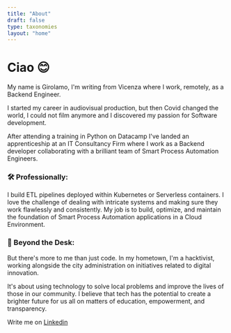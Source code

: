 ```yaml
---
title: "About"
draft: false
type: taxonomies
layout: "home"
---
```


# Ciao 😊

My name is Girolamo, I'm writing from Vicenza where I work, remotely, as a Backend Engineer.

I started my career in audiovisual production, but then Covid changed the world, I could not film anymore and I discovered my passion for Software development.

After attending a training in Python on Datacamp I've landed an apprenticeship at an IT Consultancy Firm where I work as a Backend developer collaborating with a brilliant team of Smart Process Automation Engineers.

### 🛠️ Professionally:
I build ETL pipelines deployed within Kubernetes or Serverless containers.
I love the challenge of dealing with intricate systems and making sure they work flawlessly and consistently. 
My job is to build, optimize, and maintain the foundation of Smart Process Automation applications in a Cloud Environment.

### 🌟 Beyond the Desk:
But there's more to me than just code. In my hometown, I'm a hacktivist, working alongside the city administration on initiatives related to digital innovation. 

It's about using technology to solve local problems and improve the lives of those in our community. I believe that tech has the potential to create a brighter future for us all on matters of education, empowerment, and transparency.

Write me on [Linkedin](https://linkedin.com/in/gdaschio)